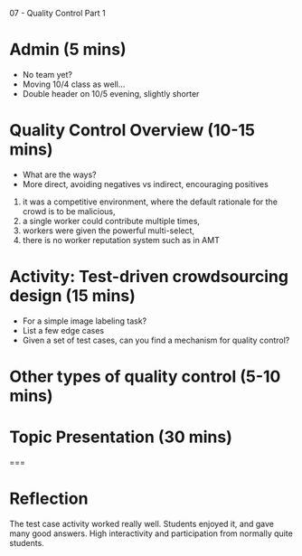07 - Quality Control Part 1

# Admin (5 mins)
- No team yet?
- Moving 10/4 class as well...
- Double header on 10/5 evening, slightly shorter


# Quality Control Overview (10-15 mins)
- What are the ways?
- More direct, avoiding negatives vs indirect, encouraging positives


1) it was a competitive environment, where the default
rationale for the crowd is to be malicious, 
2) a single worker could contribute multiple times, 
3) workers were given the powerful multi-select, 
4) there is no worker reputation system such as in AMT

# Activity: Test-driven crowdsourcing design (15 mins)
- For a simple image labeling task?
- List a few edge cases
- Given a set of test cases, can you find a mechanism for quality control?


# Other types of quality control (5-10 mins)

# Topic Presentation (30 mins)


===

# Reflection

The test case activity worked really well.
Students enjoyed it, and gave many good answers. 
High interactivity and participation from normally quite students.

